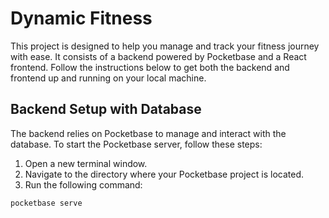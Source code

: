 # Dynamic Fitness

This project is designed to help you manage and track your fitness journey with ease. It consists of a backend powered by Pocketbase and a React frontend. Follow the instructions below to get both the backend and frontend up and running on your local machine.

## Backend Setup with Database

The backend relies on Pocketbase to manage and interact with the database. To start the Pocketbase server, follow these steps:

1. Open a new terminal window.
2. Navigate to the directory where your Pocketbase project is located.
3. Run the following command:

```bash
pocketbase serve

